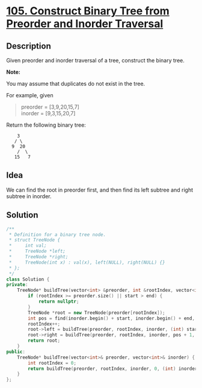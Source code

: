 # [105. Construct Binary Tree from Preorder and Inorder Traversal](https://leetcode.com/problems/construct-binary-tree-from-preorder-and-inorder-traversal/description/)

## Description

Given preorder and inorder traversal of a tree, construct the binary tree.

**Note:**

You may assume that duplicates do not exist in the tree.

For example, given

>preorder = [3,9,20,15,7] <br>
inorder = [9,3,15,20,7]

Return the following binary tree:

```
    3
   / \
  9  20
    /  \
   15   7
```

## Idea

We can find the root in preorder first, and then find its left subtree and right subtree in inorder.

## Solution

```cpp
/**
 * Definition for a binary tree node.
 * struct TreeNode {
 *     int val;
 *     TreeNode *left;
 *     TreeNode *right;
 *     TreeNode(int x) : val(x), left(NULL), right(NULL) {}
 * };
 */
class Solution {
private:
    TreeNode* buildTree(vector<int> &preorder, int &rootIndex, vector<int> &inorder, int start, int end) {
        if (rootIndex >= preorder.size() || start > end) {
            return nullptr;
        }
        TreeNode *root = new TreeNode(preorder[rootIndex]);
        int pos = find(inorder.begin() + start, inorder.begin() + end, preorder[rootIndex]) - inorder.begin();
        rootIndex++;
        root->left = buildTree(preorder, rootIndex, inorder, (int) start, pos - 1);
        root->right = buildTree(preorder, rootIndex, inorder, pos + 1, (int) end);
        return root;
    }
public:
    TreeNode* buildTree(vector<int>& preorder, vector<int>& inorder) {
        int rootIndex = 0;
        return buildTree(preorder, rootIndex, inorder, 0, (int) inorder.size() - 1);
    }
};
```
